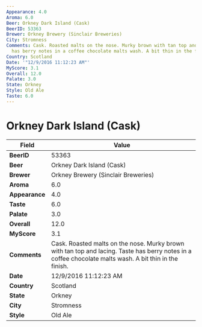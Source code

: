 ```yaml
---
Appearance: 4.0
Aroma: 6.0
Beer: Orkney Dark Island (Cask)
BeerID: 53363
Brewer: Orkney Brewery (Sinclair Breweries)
City: Stromness
Comments: Cask. Roasted malts on the nose. Murky brown with tan top and lacing. Taste
  has berry notes in a coffee chocolate malts wash. A bit thin in the finish.
Country: Scotland
Date: '"12/9/2016 11:12:23 AM"'
MyScore: 3.1
Overall: 12.0
Palate: 3.0
State: Orkney
Style: Old Ale
Taste: 6.0
---
```


# Orkney Dark Island (Cask)

| Field         | Value |
|---------------|-------|
| **BeerID** | 53363 |
| **Beer** | Orkney Dark Island (Cask) |
| **Brewer** | Orkney Brewery (Sinclair Breweries) |
| **Aroma** | 6.0 |
| **Appearance** | 4.0 |
| **Taste** | 6.0 |
| **Palate** | 3.0 |
| **Overall** | 12.0 |
| **MyScore** | 3.1 |
| **Comments** | Cask. Roasted malts on the nose. Murky brown with tan top and lacing. Taste has berry notes in a coffee chocolate malts wash. A bit thin in the finish. |
| **Date** | 12/9/2016 11:12:23 AM |
| **Country** | Scotland |
| **State** | Orkney |
| **City** | Stromness |
| **Style** | Old Ale |
